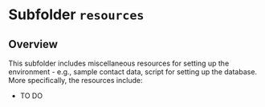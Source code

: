 # Subfolder `resources`
## Overview

This subfolder includes miscellaneous resources for setting up the environment - e.g., sample contact data, script for setting up the database. More specifically, the resources include:

- TO DO

